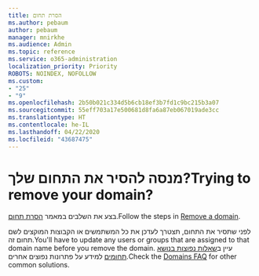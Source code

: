 ```yaml
---
title: הסרת תחום
ms.author: pebaum
author: pebaum
manager: mnirkhe
ms.audience: Admin
ms.topic: reference
ms.service: o365-administration
localization_priority: Priority
ROBOTS: NOINDEX, NOFOLLOW
ms.custom:
- "25"
- "9"
ms.openlocfilehash: 2b50b021c334d5b6cb18ef3b7fd1c9bc215b3a07
ms.sourcegitcommit: 55eff703a17e500681d8fa6a87eb067019ade3cc
ms.translationtype: HT
ms.contentlocale: he-IL
ms.lasthandoff: 04/22/2020
ms.locfileid: "43687475"
---
```

# <a name="trying-to-remove-your-domain"></a><span data-ttu-id="d7c82-102">מנסה להסיר את התחום שלך?</span><span class="sxs-lookup"><span data-stu-id="d7c82-102">Trying to remove your domain?</span></span>

<span data-ttu-id="d7c82-103">בצע את השלבים במאמר [הסרת תחום](https://docs.microsoft.com/office365/admin/get-help-with-domains/remove-a-domain).</span><span class="sxs-lookup"><span data-stu-id="d7c82-103">Follow the steps in [Remove a domain](https://docs.microsoft.com/office365/admin/get-help-with-domains/remove-a-domain).</span></span>
  
<span data-ttu-id="d7c82-104">לפני שתסיר את התחום, תצטרך לעדכן את כל המשתמשים או הקבוצות המוקצים לשם תחום זה.</span><span class="sxs-lookup"><span data-stu-id="d7c82-104">You'll have to update any users or groups that are assigned to that domain name before you remove the domain.</span></span> <span data-ttu-id="d7c82-105">עיין ב[שאלות נפוצות בנושא תחומים](https://docs.microsoft.com/office365/admin/setup/domains-faq) למידע על פתרונות נפוצים אחרים.</span><span class="sxs-lookup"><span data-stu-id="d7c82-105">Check the [Domains FAQ](https://docs.microsoft.com/office365/admin/setup/domains-faq) for other common solutions.</span></span>
  